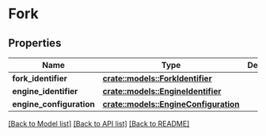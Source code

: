 # Fork

## Properties

Name | Type | Description | Notes
------------ | ------------- | ------------- | -------------
**fork_identifier** | [**crate::models::ForkIdentifier**](ForkIdentifier.md) |  | 
**engine_identifier** | [**crate::models::EngineIdentifier**](EngineIdentifier.md) |  | 
**engine_configuration** | [**crate::models::EngineConfiguration**](EngineConfiguration.md) |  | 

[[Back to Model list]](../README.md#documentation-for-models) [[Back to API list]](../README.md#documentation-for-api-endpoints) [[Back to README]](../README.md)


